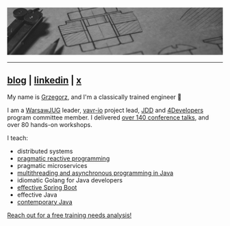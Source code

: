 ![](./banner.jpg)

----

## [blog](https://4comprehension.com) | [linkedin](https://www.linkedin.com/in/gpiwowarek/) | [x](https://x.com/pivovarit)

My name is [Grzegorz](https://youtu.be/JUFlIW_m33I), and I'm a classically trained engineer 👋

I am a [WarsawJUG](https://warszawa.jug.pl) leader, [vavr-io](https://github.com/vavr-io/vavr) project lead, [JDD](http://jdd.org.pl) and [4Developers](https://4developers.org.pl) program committee member. I delivered [over 140 conference talks](https://pivovarit.github.io/talks/), and over 80 hands-on workshops.


I teach:
- distributed systems
- [pragmatic reactive programming](workshops/pragmatic-reactive-programming/workshop.md)
- pragmatic microservices
- [multithreading and asynchronous programming in Java](workshops/java-async-programming/workshop.md)
- idiomatic Golang for Java developers
- [effective Spring Boot](workshops/effective-spring/workshop.md)
- effective Java
- [contemporary Java](workshops/java-contemporary/workshop.md)

<a href="mailto:contact@4comprehension.com">Reach out for a free training needs analysis!</a>


